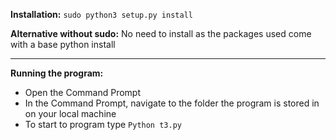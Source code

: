 **Installation:**
 `sudo python3 setup.py install` 


**Alternative without sudo:**
No need to install as the packages used come with a base python install

---

**Running the program:**
- Open the Command Prompt
- In the Command Prompt, navigate to the folder the program is stored in on your local machine
- To start to program type `Python t3.py`
